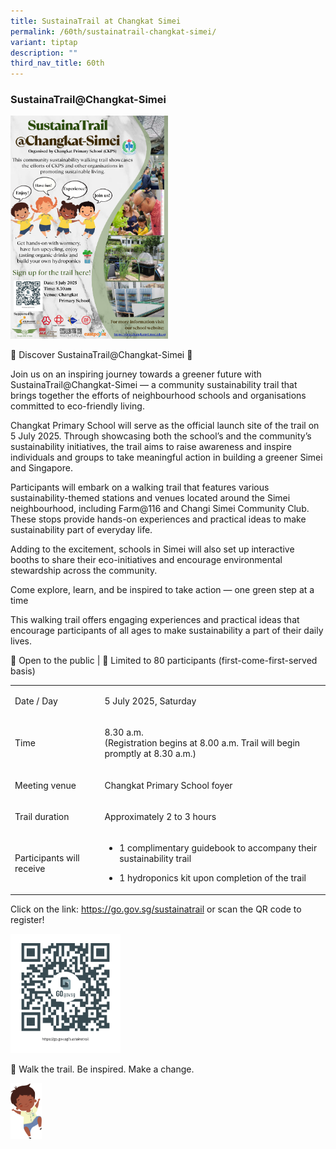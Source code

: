 ```yaml
---
title: SustainaTrail at Changkat Simei
permalink: /60th/sustainatrail-changkat-simei/
variant: tiptap
description: ""
third_nav_title: 60th
---
```

<h3><strong>SustainaTrail@Changkat-Simei</strong></h3>
<p></p>
<p></p>
<div class="isomer-image-wrapper">
<img style="width: 50%;" height="auto" width="100%" alt="" src="/images/Anniversary photo/SustainaTrail_Poster__002_.png">
</div>
<p>🌿 Discover SustainaTrail@Changkat-Simei 🌿</p>
<p>Join us on an inspiring journey towards a greener future with SustainaTrail@Changkat-Simei
— a community sustainability trail that brings together the efforts of
neighbourhood schools and organisations committed to eco-friendly living.</p>
<p>Changkat Primary School will serve as the official launch site of the
trail on 5 July 2025. Through showcasing both the school’s and the community’s
sustainability initiatives, the trail aims to raise awareness and inspire
individuals and groups to take meaningful action in building a greener
Simei and Singapore.</p>
<p>Participants will embark on a walking trail that features various sustainability-themed
stations and venues located around the Simei neighbourhood, including Farm@116
and Changi Simei Community Club. These stops provide hands-on experiences
and practical ideas to make sustainability part of everyday life.</p>
<p>Adding to the excitement, schools in Simei will also set up interactive
booths to share their eco-initiatives and encourage environmental stewardship
across the community.</p>
<p>Come explore, learn, and be inspired to take action — one green step at
a time</p>
<p>This walking trail offers engaging experiences and practical ideas that
encourage participants of all ages to make sustainability a part of their
daily lives.</p>
<p>📍 Open to the public | 👥 Limited to 80 participants (first-come-first-served
basis)</p>
<table style="minWidth: 50px">
<colgroup>
<col>
<col>
</colgroup>
<tbody>
<tr>
<td rowspan="1" colspan="1">
<p>Date / Day</p>
</td>
<td rowspan="1" colspan="1">
<p>5 July 2025, Saturday</p>
</td>
</tr>
<tr>
<td rowspan="1" colspan="1">
<p></p>
<p>Time</p>
</td>
<td rowspan="1" colspan="1">
<p>8.30 a.m.
<br>(Registration begins at 8.00 a.m. Trail will begin promptly at 8.30 a.m.)</p>
</td>
</tr>
<tr>
<td rowspan="1" colspan="1">
<p>Meeting venue</p>
</td>
<td rowspan="1" colspan="1">
<p>Changkat Primary School foyer</p>
</td>
</tr>
<tr>
<td rowspan="1" colspan="1">
<p>Trail duration</p>
</td>
<td rowspan="1" colspan="1">
<p>Approximately 2 to 3 hours</p>
</td>
</tr>
<tr>
<td rowspan="1" colspan="1">
<p>Participants will receive</p>
</td>
<td rowspan="1" colspan="1">
<ul data-tight="true" class="tight">
<li>
<p>1 complimentary guidebook to accompany their sustainability trail</p>
</li>
<li>
<p>1 hydroponics kit upon completion of the trail</p>
</li>
</ul>
</td>
</tr>
</tbody>
</table>
<p></p>
<p>Click on the link: <a href="https://go.gov.sg/sustainatrail" rel="noopener nofollow" target="_blank">https://go.gov.sg/sustainatrail</a> or
scan the QR code to register!
<br>
</p>
<div class="isomer-image-wrapper">
<img style="width: 35%;" height="auto" width="100%" alt="" src="/images/Anniversary photo/60than.png">
</div>
<p>👣 Walk the trail. Be inspired. Make a change.</p>
<p></p>
<div class="isomer-image-wrapper">
<img style="width: 10%;" height="auto" width="100%" alt="" src="/images/Anniversary photo/Indian_Boy.jpg">
</div>
<p></p>
<p></p>